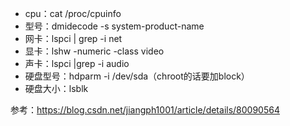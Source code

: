 - cpu：cat /proc/cpuinfo
- 型号：dmidecode -s system-product-name
- 网卡：lspci | grep -i net
- 显卡：lshw -numeric -class video
- 声卡：lspci |grep -i audio
- 硬盘型号：hdparm -i /dev/sda（chroot的话要加block）
- 硬盘大小：lsblk

参考：https://blog.csdn.net/jiangph1001/article/details/80090564
